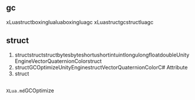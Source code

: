 ## gc

xLuastructboxinglualuaboxingluagc
xLuastructgcstructluagc

## struct

1. structstructstructbytesbyteshortushortintuintlongulongfloatdoubleUnityEngineVectorQuaternionColorstruct
2. structGCOptimizeUnityEnginestructVectorQuaternionColorC# Attribute
3. struct

## 

`XLua.md`GCOptimize
